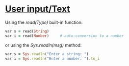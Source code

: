 [1]: https://rosettacode.org/wiki/User_input/Text

# [User input/Text][1]

Using the *read(Type)* built-in function:

```ruby
var s = read(String)
var i = read(Number)     # auto-conversion to a number
```


or using the *Sys.readln(msg)* method:

```ruby
var s = Sys.readln("Enter a string: ")
var i = Sys.readln("Enter a number: ").to_i
```
